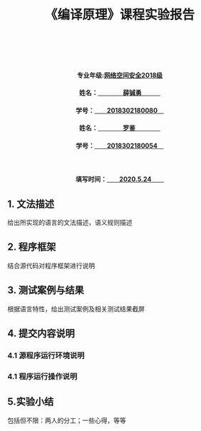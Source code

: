 <br></br>
<br></br>

# <center>《编译原理》课程实验报告</center>
<br></br>
<br></br>

#### **<center>专业年级:<u>网络空间安全2018级</u></center>**
#### **<center>姓名：<u>&emsp;&emsp;&emsp;&emsp;薛铖勇&emsp;&emsp;&emsp;</u></center>**
#### **<center>学号：<u>&emsp;&emsp;2018302180080&emsp;</u></center>**
#### **<center>姓名：<u>&emsp;&emsp;&emsp;&emsp;罗鉴&emsp;&emsp;&emsp;&emsp;</u></center>**
#### **<center>学号：<u>&emsp;&emsp;2018302180054&emsp;</u></center>**
<br>

#### **<center>填写时间：<u>&emsp;&emsp;2020.5.24&emsp;&emsp;</u></center>**

<div STYLE="page-break-after: always;"></div>

## 1. 文法描述

给出所实现的语言的文法描述，语义规则描述 

## 2. 程序框架

结合源代码对程序框架进行说明

## 3. 测试案例与结果

根据语言特性，给出测试案例及相关测试结果截屏

## 4. 提交内容说明

### 4.1 源程序运行环境说明
### 4.1 程序运行操作说明

## 5.实验小结

包括但不限：两人的分工；一些心得，等等

